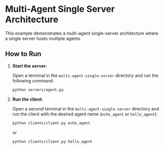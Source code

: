 # Multi-Agent Single Server Architecture

This example demonstrates a multi-agent single-server architecture where a single server hosts multiple agents.

## How to Run

1.  **Start the server:**

    Open a terminal in the `multi-agent-single-server` directory and run the following command:

    ```bash
    python servers/agent.py
    ```

2.  **Run the client:**

    Open a second terminal in the `multi-agent-single-server` directory and run the client with the desired agent name (`echo_agent` or `hello_agent`):

    ```bash
    python clients/client.py echo_agent
    ```

    or

    ```bash
    python clients/client.py hello_agent
    ```
